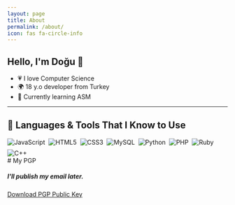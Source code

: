 ```yaml
---
layout: page
title: About
permalink: /about/
icon: fas fa-circle-info
---
```


## Hello, I'm Doğu 👋

- 💗 I love Computer Science  
- 🌍 18 y.o developer from Turkey  
- 🔭 Currently learning ASM  

---
## 🧠 Languages & Tools That I Know to Use

<div style="display: flex; flex-wrap: wrap; gap: 0.5rem;">

<img alt="JavaScript" src="https://img.shields.io/badge/javascript-%23323330.svg?style=for-the-badge&logo=javascript&logoColor=%23F7DF1E"/>
<img alt="HTML5" src="https://img.shields.io/badge/html5-%23E34F26.svg?style=for-the-badge&logo=html5&logoColor=white"/>
<img alt="CSS3" src="https://img.shields.io/badge/css3-%231572B6.svg?style=for-the-badge&logo=css3&logoColor=white"/>
<img alt="MySQL" src="https://img.shields.io/badge/mysql-%2300f.svg?style=for-the-badge&logo=mysql&logoColor=white"/>
<img alt="Python" src="https://img.shields.io/badge/Python-yellow?style=for-the-badge&logo=python"/>
<img alt="PHP" src="https://img.shields.io/badge/php-%234F5B93.svg?style=for-the-badge&logo=php&logoColor=white"/>
<img alt="Ruby" src="https://img.shields.io/badge/ruby-red.svg?style=for-the-badge&logo=ruby&logoColor=white"/>
<img alt="C++" src="https://img.shields.io/badge/C++-%2300599C.svg?style=for-the-badge&logo=c%2B%2B&logoColor=white"/>

</div>
# My PGP 
<h5>I'll publish my email later.</h5>
<div>
<a href="https://keyserver.ubuntu.com/pks/lookup?op=get&search=0x57a8b87a98c9277bb2c14dfdc2a7a99b6557d737">Download PGP Public Key </a>
</div>

